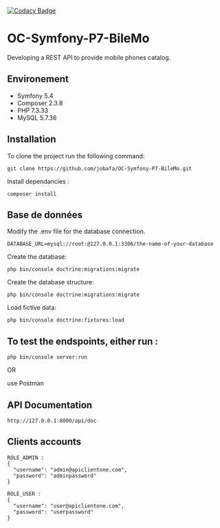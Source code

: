 

[![Codacy Badge](https://app.codacy.com/project/badge/Grade/eec9b433c6364ff6b9f2e63d51481c89)](https://www.codacy.com/gh/jobafa/OC-Symfony-P7-BileMo/dashboard?utm_source=github.com&amp;utm_medium=referral&amp;utm_content=jobafa/OC-Symfony-P7-BileMo&amp;utm_campaign=Badge_Grade)

# OC-Symfony-P7-BileMo

Developing a REST API to provide mobile phones catalog.

## Environement
* Symfony 5.4
* Composer 2.3.8
* PHP 7.3.33
* MySQL 5.7.36

## Installation
To clone the project run the following command:
```
git clone https://github.com/jobafa/OC-Symfony-P7-BileMo.git
```
Install dependancies :
```
composer install
```
## Base de données
Modify the .env file for the database connection.
```
DATABASE_URL=mysql://root:@127.0.0.1:3306/the-name-of-your-database
```
Create the database:
```
php bin/console doctrine:migrations:migrate
```
Create the database structure:
```
php bin/console doctrine:migrations:migrate
```
Load fictive data:
```
php bin/console doctrine:fixtures:load
```
## To test the endspoints, either run :
```
php bin/console server:run
```
OR

use Postman

## API Documentation  
```
http://127.0.0.1:8000/api/doc
```
## Clients accounts 
```
ROLE_ADMIN :
{
  "username": "admin@apiclientone.com",
  "password": "adminpassword"
}

ROLE_USER :
{
  "username": "user@apiclientone.com",
  "password": "userpassword"
}
```
